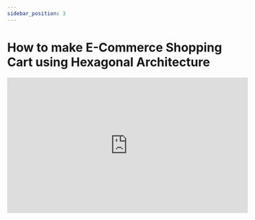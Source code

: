 ```yaml
---
sidebar_position: 3
---
```


# How to make E-Commerce Shopping Cart using Hexagonal Architecture

<iframe width="560" height="315" src="https://www.youtube.com/embed/5QpB_s0j4Z0" title="YouTube video player" frameborder="0" allow="accelerometer; autoplay; clipboard-write; encrypted-media; gyroscope; picture-in-picture" allowfullscreen></iframe>
